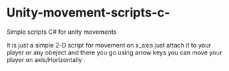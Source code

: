 # Unity-movement-scripts-c-
Simple scripts C# for unity movements 

It is just a simple 2-D script for movement on x_axis just attach it to your player or any obeject and there you go using arrow keys you can move your player on axis/Horizontally .

